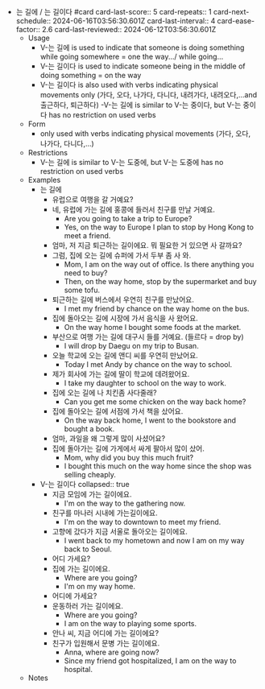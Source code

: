 - 는 길에 / 는 길이다 #card
  card-last-score:: 5
  card-repeats:: 1
  card-next-schedule:: 2024-06-16T03:56:30.601Z
  card-last-interval:: 4
  card-ease-factor:: 2.6
  card-last-reviewed:: 2024-06-12T03:56:30.601Z
	- Usage
		- V-는 길에 is used to indicate that someone is doing something while going somewhere = one the way.../ while going…
		- V-는 길이다 is used to indicate someone being in the middle of doing something = on the way
		- V-는 길이다 is also used with verbs indicating physical movements only (가다, 오다, 나가다, 다니다, 내려가다, 내려오다,...and 출근하다, 퇴근하다)
		  -V-는 길에 is similar to V-는 중이다, but V-는 중이다 has no restriction on used verbs
	- Form
		- only used with verbs indicating physical movements (가다, 오다, 나가다, 다니다,...)
	- Restrictions
		- V-는 길에 is similar to V-는 도중에, but V-는 도중에 has no restriction on used verbs
	- Examples
		- 는 길에
			- 유럽으로 여행을 갈 거예요?
			- 네, 유럽에 가는 길에 홍콩에 들러서 친구를 만날 거예요.
				- Are you going to take a trip to Europe?
				- Yes, on the way to Europe I plan to stop by Hong Kong to meet a friend.
			- 엄마, 저 지금 퇴근하는 길이에요. 뭐 필요한 거 있으면 사 갈까요?
			- 그럼, 집에 오는 길에 슈퍼에 가서 두부 좀 사 와.
				- Mom, I am on the way out of office. Is there anything you need to buy?
				- Then, on the way home, stop by the supermarket and buy some tofu.
			- 퇴근하는 길에 버스에서 우연히 친구를 만났어요.
				- I met my friend by chance on the way home on the bus.
			- 집에 돌아오는 길에 시장에 가서 음식을 사 왔어요.
				- On the way home I bought some foods at the market.
			- 부산으로 여행 가는 길에 대구시 들를 거예요. (들르다 = drop by)
				- I will drop by Daegu on my trip to Busan.
			- 오늘 학교에 오는 길에 앤디 씨를 우연히 만났어요.
				- Today I met Andy by chance on the way to school.
			- 제가 회사에 가는 길에 딸이 학교에 데려왔어요.
				- I take my daughter to school on the way to work.
			- 집에 오는 길에 나 치킨좀 사다줄래?
				- Can you get me some chicken on the way back home?
			- 집에 돌아오는 길에 서점에 가서 책을 샀어요.
				- On the way back home, I went to the bookstore and bought a book.
			- 엄마, 과일을 왜 그렇게 많이 사셨어요?
			- 집에 돌아가는 길에 가게에서 싸게 팔아서 많이 샀어.
				- Mom, why did you buy this much fruit?
				- I bought this much on the way home since the shop was selling cheaply.
		- V-는 길이다
		  collapsed:: true
			- 지금 모임에 가는 길이에요.
				- I'm on the way to the gathering now.
			- 친구를 마나러 시내에 가는길이에요.
				- I'm on the way to downtown to meet my friend.
			- 고향에 갔다가 지금 서울로 돌아오는 길이에요.
				- I went back to my hometown and now I am on my way back to Seoul.
			- 어디 가세요?
			- 집에 가는 길이에요.
				- Where are you going?
				- I'm on my way home.
			- 어디에 가세요?
			- 운동하러 가는 길이에요.
				- Where are you going?
				- I am on the way to playing some sports.
			- 안나 씨, 지금 어디에 가는 길이에요?
			- 친구가 입원해서 문병 가는 길이에요.
				- Anna, where are going now?
				- Since my friend got hospitalized, I am on the way to hospital.
	- Notes